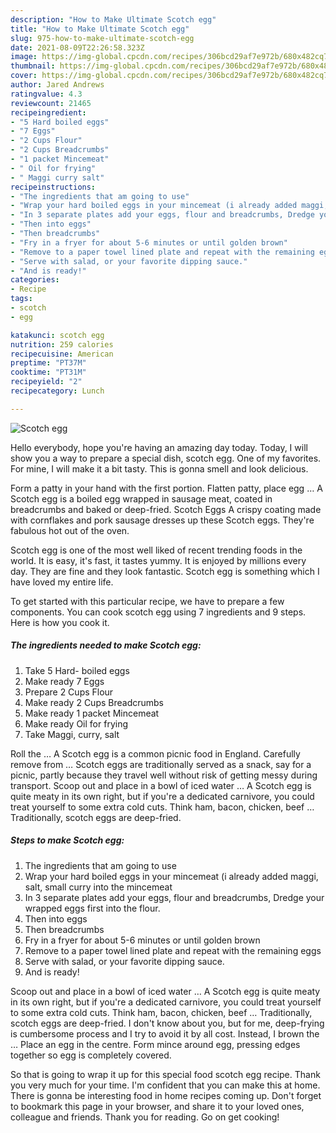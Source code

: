 ```yaml
---
description: "How to Make Ultimate Scotch egg"
title: "How to Make Ultimate Scotch egg"
slug: 975-how-to-make-ultimate-scotch-egg
date: 2021-08-09T22:26:58.323Z
image: https://img-global.cpcdn.com/recipes/306bcd29af7e972b/680x482cq70/scotch-egg-recipe-main-photo.jpg
thumbnail: https://img-global.cpcdn.com/recipes/306bcd29af7e972b/680x482cq70/scotch-egg-recipe-main-photo.jpg
cover: https://img-global.cpcdn.com/recipes/306bcd29af7e972b/680x482cq70/scotch-egg-recipe-main-photo.jpg
author: Jared Andrews
ratingvalue: 4.3
reviewcount: 21465
recipeingredient:
- "5 Hard boiled eggs"
- "7 Eggs"
- "2 Cups Flour"
- "2 Cups Breadcrumbs"
- "1 packet Mincemeat"
- " Oil for frying"
- " Maggi curry salt"
recipeinstructions:
- "The ingredients that am going to use"
- "Wrap your hard boiled eggs in your mincemeat (i already added maggi, salt, small curry into the mincemeat"
- "In 3 separate plates add your eggs, flour and breadcrumbs, Dredge your wrapped eggs first into the flour."
- "Then into eggs"
- "Then breadcrumbs"
- "Fry in a fryer for about 5-6 minutes or until golden brown"
- "Remove to a paper towel lined plate and repeat with the remaining eggs"
- "Serve with salad, or your favorite dipping sauce."
- "And is ready!"
categories:
- Recipe
tags:
- scotch
- egg

katakunci: scotch egg 
nutrition: 259 calories
recipecuisine: American
preptime: "PT37M"
cooktime: "PT31M"
recipeyield: "2"
recipecategory: Lunch

---
```



![Scotch egg](https://img-global.cpcdn.com/recipes/306bcd29af7e972b/680x482cq70/scotch-egg-recipe-main-photo.jpg)

Hello everybody, hope you're having an amazing day today. Today, I will show you a way to prepare a special dish, scotch egg. One of my favorites. For mine, I will make it a bit tasty. This is gonna smell and look delicious.

Form a patty in your hand with the first portion. Flatten patty, place egg … A Scotch egg is a boiled egg wrapped in sausage meat, coated in breadcrumbs and baked or deep-fried. Scotch Eggs A crispy coating made with cornflakes and pork sausage dresses up these Scotch eggs. They&#39;re fabulous hot out of the oven.

Scotch egg is one of the most well liked of recent trending foods in the world. It is easy, it's fast, it tastes yummy. It is enjoyed by millions every day. They are fine and they look fantastic. Scotch egg is something which I have loved my entire life.


To get started with this particular recipe, we have to prepare a few components. You can cook scotch egg using 7 ingredients and 9 steps. Here is how you cook it.

<!--inarticleads1-->

##### The ingredients needed to make Scotch egg:

1. Take 5 Hard- boiled eggs
1. Make ready 7 Eggs
1. Prepare 2 Cups Flour
1. Make ready 2 Cups Breadcrumbs
1. Make ready 1 packet Mincemeat
1. Make ready  Oil for frying
1. Take  Maggi, curry, salt


Roll the … A Scotch egg is a common picnic food in England. Carefully remove from … Scotch eggs are traditionally served as a snack, say for a picnic, partly because they travel well without risk of getting messy during transport. Scoop out and place in a bowl of iced water … A Scotch egg is quite meaty in its own right, but if you&#39;re a dedicated carnivore, you could treat yourself to some extra cold cuts. Think ham, bacon, chicken, beef … Traditionally, scotch eggs are deep-fried. 

<!--inarticleads2-->

##### Steps to make Scotch egg:

1. The ingredients that am going to use
1. Wrap your hard boiled eggs in your mincemeat (i already added maggi, salt, small curry into the mincemeat
1. In 3 separate plates add your eggs, flour and breadcrumbs, Dredge your wrapped eggs first into the flour.
1. Then into eggs
1. Then breadcrumbs
1. Fry in a fryer for about 5-6 minutes or until golden brown
1. Remove to a paper towel lined plate and repeat with the remaining eggs
1. Serve with salad, or your favorite dipping sauce.
1. And is ready!


Scoop out and place in a bowl of iced water … A Scotch egg is quite meaty in its own right, but if you&#39;re a dedicated carnivore, you could treat yourself to some extra cold cuts. Think ham, bacon, chicken, beef … Traditionally, scotch eggs are deep-fried. I don&#39;t know about you, but for me, deep-frying is cumbersome process and I try to avoid it by all cost. Instead, I brown the … Place an egg in the centre. Form mince around egg, pressing edges together so egg is completely covered. 

So that is going to wrap it up for this special food scotch egg recipe. Thank you very much for your time. I'm confident that you can make this at home. There is gonna be interesting food in home recipes coming up. Don't forget to bookmark this page in your browser, and share it to your loved ones, colleague and friends. Thank you for reading. Go on get cooking!
